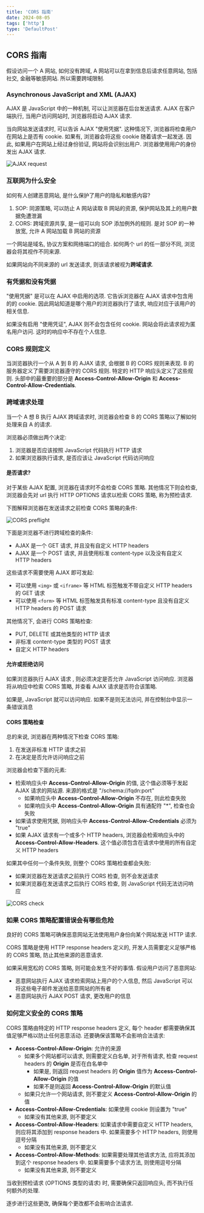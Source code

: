 ```yaml
---
title: 'CORS 指南'
date: 2024-08-05
tags: ['http']
type: 'DefaultPost'
---
```


## CORS 指南

假设访问一个 A 网站, 如何没有跨域, A 网站可以在拿到信息后请求任意网站, 包括社交, 金融等敏感网站. 所以需要跨域限制.

### Asynchronous JavaScript and XML (AJAX)

AJAX 是 JavaScript 中的一种机制, 可以让浏览器在后台发送请求. AJAX 在客户端执行, 当用户访问网站时, 浏览器将启动 AJAX 请求.

当向网站发送请求时, 可以告诉 AJAX "使用凭据". 这种情况下, 浏览器将检查用户在网站上是否有 cookie. 如果有, 浏览器会将这些 cookie 随着请求一起发送. 因此, 如果用户在网站上经过身份验证, 网站将会识别出用户. 浏览器使用用户的身份发出 AJAX 请求.

![AJAX request](https://cdn.jsdelivr.net/gh/Viskeyy/uPic@master/uPic/0805-V0eO56.jpg)

### 互联网为什么安全

如何有人创建恶意网站, 是什么保护了用户的隐私和敏感内容?

1. SOP: 同源策略, 可以防止 A 网站读取 B 网站的资源, 保护网站及其上的用户数据免遭泄漏
2. CORS: 跨域资源共享, 是一组可以向 SOP 添加例外的规则. 是对 SOP 的一种放宽, 允许 A 网站加载 B 网站的资源

一个网站是域名, 协议方案和网络端口的组合. 如何两个 url 的任一部分不同, 浏览器会将其视作不同来源.

如果网站向不同来源的 url 发送请求, 则该请求被视为**跨域请求**.

### 有凭据和没有凭据

"使用凭据" 是可以在 AJAX 中启用的选项. 它告诉浏览器在 AJAX 请求中包含用的的 cookie. 因此网站知道是哪个用户的浏览器执行了请求, 响应对应于该用户的相关信息.

如果没有启用 "使用凭证", AJAX 则不会包含任何 cookie. 网站会将此请求视为匿名用户访问. 这时的响应中不存在个人信息.

### CORS 规则定义

当浏览器执行一个从 A 到 B 的 AJAX 请求, 会根据 B 的 CORS 规则来表现. B 的服务器定义了需要浏览器遵守的 CORS 规则. 特定的 HTTP 响应头定义了这些规则. 头部中的最重要的部分是 **Access-Control-Allow-Origin** 和 **Access-Control-Allow-Credentials**.

### 跨域请求处理

当一个 A 想 B 执行 AJAX 跨域请求时, 浏览器会检查 B 的 CORS 策略以了解如何处理来自 A 的请求.

浏览器必须做出两个决定:

1. 浏览器是否应该按照 JavaScript 代码执行 HTTP 请求
2. 如果浏览器执行请求, 是否应该让 JavaScript 代码访问响应

#### 是否请求?

对于某些 AJAX 配置, 浏览器在请求时不会检查 CORS 策略. 其他情况下则会检查, 浏览器会先对 url 执行 HTTP OPTIONS 请求以检索 CORS 策略, 称为预检请求.

下图解释浏览器在发送请求之前检查 CORS 策略的条件:

![CORS preflight](https://cdn.jsdelivr.net/gh/Viskeyy/uPic@master/uPic/0805-TIcB1A.jpg)

下面是浏览器不进行跨域检查的条件:

* AJAX 是一个 GET 请求, 并且没有自定义 HTTP headers
* AJAX 是一个 POST 请求, 并且使用标准 content-type 以及没有自定义 HTTP headers

这些请求不需要使用 AJAX 即可发起:

* 可以使用 `<img>` 或 `<iframe>` 等 HTML 标签触发不带自定义 HTTP headers 的 GET 请求
* 可以使用 `<form>` 等 HTML 标签触发具有标准 content-type 且没有自定义 HTTP headers 的 POST 请求

其他情况下, 会进行 CORS 策略检查:

* PUT, DELETE 或其他类型的 HTTP 请求
* 非标准 content-type 类型的 POST 请求
* 自定义 HTTP headers

#### 允许或拒绝访问

如果浏览器执行 AJAX 请求 , 则必须决定是否允许 JavaScript 访问响应. 浏览器将从响应中检索 CORS 策略, 并查看 AJAX 请求是否符合该策略.

如果是, JavaScript 就可以访问响应. 如果不是则无法访问, 并在控制台中显示一条错误消息

#### CORS 策略检查

总的来说, 浏览器在两种情况下检查 CORS 策略:

1. 在发送非标准 HTTP 请求之前
2. 在决定是否允许访问响应之前

浏览器会检查下面的元素:

* 检索响应头中 **Access-Control-Allow-Origin** 的值, 这个值必须等于发起 AJAX 请求的网站源. 来源的格式是 "/schema://fqdn:port"
  * 如果响应头中 **Access-Control-Allow-Origin** 不存在, 则此检查失败
  * 如果响应头中 **Access-Control-Allow-Origin** 具有通配符 "*", 检查也会失败
* 如果请求使用凭据, 则响应头中 **Access-Control-Allow-Credentials** 必须为 "true"
* 如果 AJAX 请求有一个或多个 HTTP headers, 浏览器会检索响应头中的 **Access-Control-Allow-Headers**. 这个值必须包含在请求中使用的所有自定义 HTTP headers

如果其中任何一个条件失败, 则整个 CORS 策略检查都会失败:

* 如果浏览器在发送请求之前执行 CORS 检查, 则不会发送请求
* 如果浏览器在发送请求之后执行 CORS 检查, 则 JavaScript 代码无法访问响应

![CORS check](https://cdn.jsdelivr.net/gh/Viskeyy/uPic@master/uPic/0806-vVDzQV.jpg)

### 如果 CORS 策略配置错误会有哪些危险

良好的 CORS 策略可确保恶意网站无法使用用户身份向某个网站发送 HTTP 请求.

CORS 策略是使用 HTTP response headers 定义的, 开发人员需要定义足够严格的 CORS 策略, 防止其他来源的恶意请求.

如果采用宽松的 CORS 策略, 则可能会发生不好的事情. 假设用户访问了恶意网站:

* 恶意网站执行 AJAX 请求检索网站上用户的个人信息, 然后 JavaScript 可以将这些电子邮件发送给恶意网站的所有者
* 恶意网站执行 AJAX POST 请求, 更改用户的信息

### 如何定义安全的 CORS  策略

CORS 策略由特定的 HTTP response headers 定义, 每个 header 都需要确保其值足够严格以防止任何恶意活动. 还要确保该策略不会影响合法请求:

* **Access-Control-Allow-Origin**: 允许的来源
  * 如果多个网站都可以请求, 则需要定义白名单, 对于所有请求, 检查 request headers 的 **Origin** 是否在白名单中
    * 如果是, 则返回 request headers 的 **Origin** 值作为 **Access-Control-Allow-Origin** 的值
    * 如果不是则返回 **Access-Control-Allow-Origin** 的默认值
  * 如果只允许一个网站请求, 则不要定义 **Access-Control-Allow-Origin** 的值
* **Access-Control-Allow-Credentials**: 如果使用 cookie 则设置为 "true"
  * 如果没有其他来源, 则不要定义
* **Access-Control-Allow-Headers**: 如果请求中需要自定义 HTTP headers, 则应将其添加到 response headers 中. 如果需要多个 HTTP headers, 则使用逗号分隔
  * 如果没有其他来源, 则不要定义
* **Access-Control-Allow-Methods**: 如果需要处理其他请求方法, 应将其添加到这个 response headers 中. 如果需要多个请求方法, 则使用逗号分隔
  * 如果没有其他来源, 则不要定义

当收到预检请求 (OPTIONS 类型的请求) 时, 需要确保只返回响应头, 而不执行任何额外的处理.

逐步进行这些更改, 确保每个更改都不会影响合法请求.
